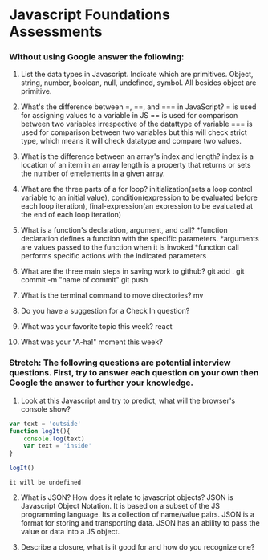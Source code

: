 # Javascript Foundations Assessments

### Without using Google answer the following:

1. List the data types in Javascript. Indicate which are primitives.
    Object, string, number, boolean, null, undefined, symbol.
    All besides object are primitive.
    
2. What's the difference between =, ==, and === in JavaScript?
    = is used for assigning values to a variable in JS 
    == is used for comparison between two variables irrespective of the datattype of variable
    === is used for comparison between two variables but this will check strict type, which means it will check datatype and compare two values.

3. What is the difference between an array's index and length?
    index is a location of an item in an array
    length is a property that returns or sets the number of emelements in a given array.

4. What are the three parts of a for loop?
    initialization(sets a loop control variable to an initial value), condition(expression to be evaluated before each loop iteration), final-expression(an expression to be evaluated at the end of each loop iteration)

5. What is a function's declaration, argument, and call?
    *function declaration defines a function with the specific parameters.
    *arguments are values passed to the function when it is invoked
    *function call performs specific actions with the indicated parameters

6. What are the three main steps in saving work to github?
    git add .
    git commit -m "name of commit"
    git push 

7. What is the terminal command to move directories?
    mv

8. Do you have a suggestion for a Check In question?
    

9. What was your favorite topic this week?
    react
    
10. What was your "A-ha!" moment this week?

### Stretch: The following questions are potential interview questions. First, try to answer each question on your own then Google the answer to further your knowledge.

1. Look at this Javascript and try to predict, what will the browser's console show?

``` javascript
var text = 'outside'
function logIt(){
    console.log(text)
    var text = 'inside'
}

logIt()
```
    it will be undefined

2. What is JSON? How does it relate to javascript objects?
    JSON is Javascript Object Notation. It is based on a subset of the JS programming language. 
    Its a collection of name/value pairs.
    JSON is a format for storing and transporting data.
    JSON has an ability to pass the value or data into a JS object.

3. Describe a closure, what is it good for and how do you recognize one?
